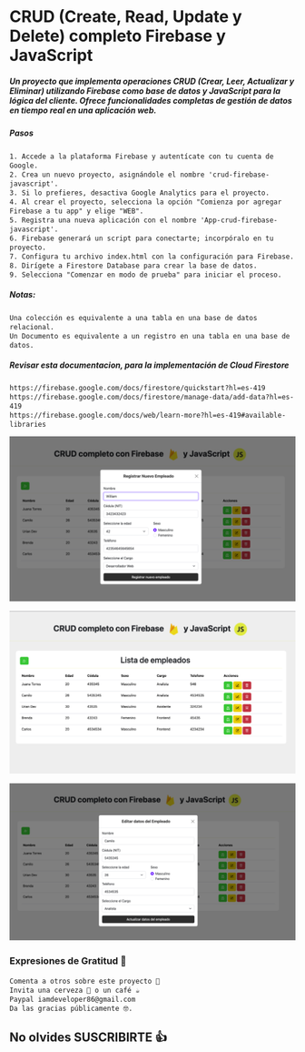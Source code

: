 # CRUD (Create, Read, Update y Delete) completo Firebase y JavaScript

##### Un proyecto que implementa operaciones CRUD (Crear, Leer, Actualizar y Eliminar) utilizando Firebase como base de datos y JavaScript para la lógica del cliente. Ofrece funcionalidades completas de gestión de datos en tiempo real en una aplicación web.

##### Pasos

    1. Accede a la plataforma Firebase y autentícate con tu cuenta de Google.
    2. Crea un nuevo proyecto, asignándole el nombre 'crud-firebase-javascript'.
    3. Si lo prefieres, desactiva Google Analytics para el proyecto.
    4. Al crear el proyecto, selecciona la opción "Comienza por agregar Firebase a tu app" y elige "WEB".
    5. Registra una nueva aplicación con el nombre 'App-crud-firebase-javascript'.
    6. Firebase generará un script para conectarte; incorpóralo en tu proyecto.
    7. Configura tu archivo index.html con la configuración para Firebase.
    8. Dirígete a Firestore Database para crear la base de datos.
    9. Selecciona "Comenzar en modo de prueba" para iniciar el proceso.

##### Notas:

    Una colección es equivalente a una tabla en una base de datos relacional.
    Un Documento es equivalente a un registro en una tabla en una base de datos.

##### Revisar esta documentacion, para la implementación de Cloud Firestore

    https://firebase.google.com/docs/firestore/quickstart?hl=es-419
    https://firebase.google.com/docs/firestore/manage-data/add-data?hl=es-419
    https://firebase.google.com/docs/web/learn-more?hl=es-419#available-libraries

![](https://raw.githubusercontent.com/urian121/imagenes-proyectos-github/master/crud-firebase-javascript-add.png)

![](https://raw.githubusercontent.com/urian121/imagenes-proyectos-github/master/crud-firebase-javascript.png)

![](https://raw.githubusercontent.com/urian121/imagenes-proyectos-github/master/crud-firebase-y-javascript-edit.png)

### Expresiones de Gratitud 🎁

    Comenta a otros sobre este proyecto 📢
    Invita una cerveza 🍺 o un café ☕
    Paypal iamdeveloper86@gmail.com
    Da las gracias públicamente 🤓.

## No olvides SUSCRIBIRTE 👍
